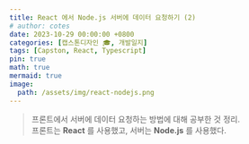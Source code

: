 ```yaml
---
title: React 에서 Node.js 서버에 데이터 요청하기 (2)
# author: cotes
date: 2023-10-29 00:00:00 +0800
categories: [캡스톤디자인 🎓, 개발일지]
tags: [Capston, React, Typescript]
pin: true
math: true
mermaid: true
image:
  path: /assets/img/react-nodejs.png
---
```


> 프론트에서 서버에 데이터 요청하는 방법에 대해 공부한 것 정리.<br>
프론트는 **React** 를 사용했고, 서버는 **Node.js** 를 사용했다.
